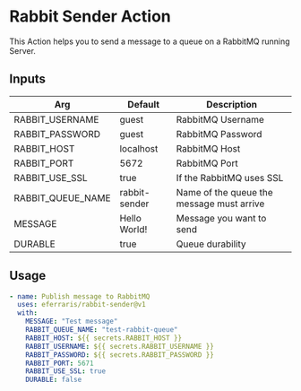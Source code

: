 # Rabbit Sender Action

This Action helps you to send a message to a queue on a RabbitMQ running Server.

## Inputs
| Arg | Default | Description |
| --- | --- | --- |
| RABBIT_USERNAME | guest | RabbitMQ Username |
| RABBIT_PASSWORD | guest | RabbitMQ Password  |
| RABBIT_HOST | localhost | RabbitMQ Host |
| RABBIT_PORT | 5672 | RabbitMQ Port |
| RABBIT_USE_SSL | true | If the RabbitMQ uses SSL |
| RABBIT_QUEUE_NAME | rabbit-sender | Name of the queue the message must arrive |
| MESSAGE | Hello World! | Message you want to send |
| DURABLE | true | Queue durability |

## Usage
```yaml
- name: Publish message to RabbitMQ
  uses: eferraris/rabbit-sender@v1
  with:
    MESSAGE: "Test message"
    RABBIT_QUEUE_NAME: "test-rabbit-queue"
    RABBIT_HOST: ${{ secrets.RABBIT_HOST }}
    RABBIT_USERNAME: ${{ secrets.RABBIT_USERNAME }}
    RABBIT_PASSWORD: ${{ secrets.RABBIT_PASSWORD }}
    RABBIT_PORT: 5671
    RABBIT_USE_SSL: true
    DURABLE: false
```
